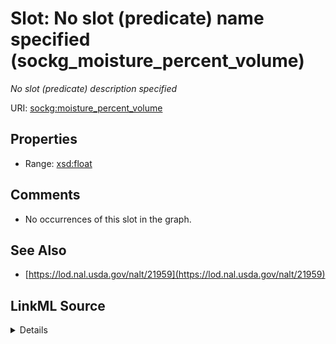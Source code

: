 

# Slot: No slot (predicate) name specified (sockg_moisture_percent_volume)


_No slot (predicate) description specified_







URI: [sockg:moisture_percent_volume](https://idir.uta.edu/sockg-ontology/docs/moisture_percent_volume)



<!-- no inheritance hierarchy -->








## Properties

* Range: [xsd:float](http://www.w3.org/2001/XMLSchema#float)





## Comments

* No occurrences of this slot in the graph.

## See Also

* [https://lod.nal.usda.gov/nalt/21959](https://lod.nal.usda.gov/nalt/21959)



## LinkML Source

<details>

```yaml
name: sockg_moisture_percent_volume
description: No slot (predicate) description specified
title: No slot (predicate) name specified
comments:
- No occurrences of this slot in the graph.
from_schema: soc-kg
see_also:
- https://lod.nal.usda.gov/nalt/21959
rank: 1000
domain: sockg_GasSample
slot_uri: sockg:moisture_percent_volume
alias: sockg_moisture_percent_volume
range: float

```
</details>